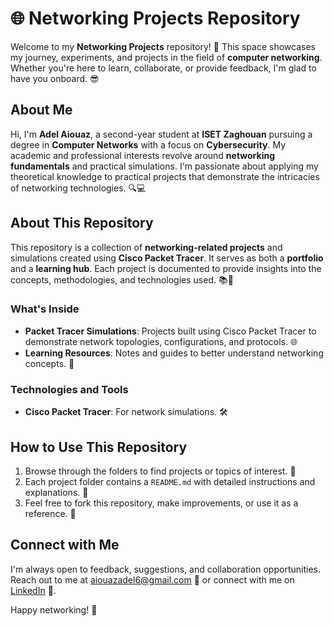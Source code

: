 # 🌐 Networking Projects Repository

Welcome to my **Networking Projects** repository! 🎉 This space showcases my journey, experiments, and projects in the field of **computer networking**. Whether you're here to learn, collaborate, or provide feedback, I'm glad to have you onboard. 😎

## About Me
Hi, I'm **Adel Aiouaz**, a second-year student at **ISET Zaghouan** pursuing a degree in **Computer Networks** with a focus on **Cybersecurity**. My academic and professional interests revolve around **networking fundamentals** and practical simulations. I'm passionate about applying my theoretical knowledge to practical projects that demonstrate the intricacies of networking technologies. 🔍💻

## About This Repository
This repository is a collection of **networking-related projects** and simulations created using **Cisco Packet Tracer**. It serves as both a **portfolio** and a **learning hub**. Each project is documented to provide insights into the concepts, methodologies, and technologies used. 📚🔧

### What's Inside
- **Packet Tracer Simulations**: Projects built using Cisco Packet Tracer to demonstrate network topologies, configurations, and protocols. 🌐
- **Learning Resources**: Notes and guides to better understand networking concepts. 📑

### Technologies and Tools
- **Cisco Packet Tracer**: For network simulations. 🛠️

## How to Use This Repository
1. Browse through the folders to find projects or topics of interest. 🔎
2. Each project folder contains a `README.md` with detailed instructions and explanations. 📝
3. Feel free to fork this repository, make improvements, or use it as a reference. 🚀

## Connect with Me
I'm always open to feedback, suggestions, and collaboration opportunities. Reach out to me at [aiouazadel6@gmail.com](mailto:aiouazadel6@gmail.com) 📧 or connect with me on [LinkedIn](https://www.linkedin.com/in/mohamed-adel-aiouaz-10662b282) 🔗.

Happy networking! 🚀
